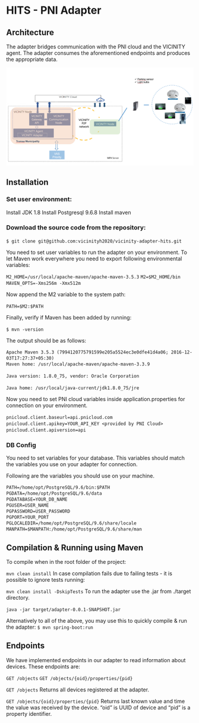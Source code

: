 # HITS - PNI Adapter
## Architecture
The adapter bridges communication with the PNI cloud and the VICINITY agent. The adapter consumes the aforementioned endpoints and produces the appropriate data.

![](./doc/img/arch.png)

## Installation

### Set user environment:

Install JDK 1.8
Install Postgresql 9.6.8
Install maven

### Download the source code from the repository:

`$ git clone git@github.com:vicinityh2020/vicinity-adapter-hits.git`

You need to set user variables to run the adapter on your environment.
To let Maven work everywhere you need to export following environmental variables:

`M2_HOME=/usr/local/apache-maven/apache-maven-3.5.3`
`M2=$M2_HOME/bin`
`MAVEN_OPTS=-Xms256m -Xmx512m`

Now append the M2 variable to the system path:

`PATH=$M2:$PATH`

Finally, verify if Maven has been added by running:

`$ mvn -version`

The output should be as follows:
```
Apache Maven 3.5.3 (7994120775791599e205a5524ec3e0dfe41d4a06; 2016-12-03T17:27:37+05:30)
Maven home: /usr/local/apache-maven/apache-maven-3.3.9
 
Java version: 1.8.0_75, vendor: Oracle Corporation
 
Java home: /usr/local/java-current/jdk1.8.0_75/jre
```

Now you need to set PNI cloud variables inside application.properties for connection on your environment. 

`pnicloud.client.baseurl=api.pnicloud.com`
`pnicloud.client.apikey=YOUR_API_KEY <provided by PNI Cloud>`
`pnicloud.client.apiversion=api`


### DB Config

You need to set variables for your database. This variables should match the variables you use on your adapter for connection.

Following are the variables you should use on your machine.
```
PATH=/home/opt/PostgreSQL/9.6/bin:$PATH
PGDATA=/home/opt/PostgreSQL/9.6/data
PGDATABASE=YOUR_DB_NAME
PGUSER=USER_NAME
PGPASSWORD=USER_PASSWORD
PGPORT=YOUR_PORT
PGLOCALEDIR=/home/opt/PostgreSQL/9.6/share/locale
MANPATH=$MANPATH:/home/opt/PostgreSQL/9.6/share/man
```

## Compilation & Running using Maven
To compile when in the root folder of the project:

`mvn clean install`
In case compilation fails due to failing tests - it is possible to ignore tests running:

`mvn clean install -DskipTests`
To run the adapter use the .jar from ./target directory.

`java -jar target/adapter-0.0.1-SNAPSHOT.jar`


Alternatively to all of the above, you may use this to quickly compile & run the adapter: 
`$ mvn spring-boot:run`


## Endpoints

We have implemented endpoints in our adapter to read information about devices. These endpoints are:

`GET /objects`
`GET /objects/{oid}/properties/{pid}`


`GET /objects`
Returns all devices registered at the adapter.

`GET /objects/{oid}/properties/{pid}`
Returns last known value and time the value was received by the device. “oid” is UUID of device and “pid” is a property identifier.